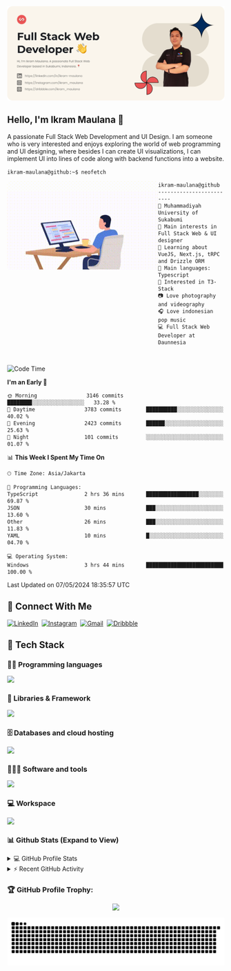 ![IkramBanner](ikrambanner.webp)

## Hello, I'm Ikram Maulana 👋

A passionate Full Stack Web Development and UI Design. I am someone who is very interested and enjoys exploring the world of web programming and UI designing, where besides I can create UI visualizations, I can implement UI into lines of code along with backend functions into a website.

```console
ikram-maulana@github:~$ neofetch
```

<img align="left" src="code.gif" alt="Ikram Maulana GIF" width="350" height="204" style="border-radius: 6px; overflow: hidden;" />

```
ikram-maulana@github
-------------------------
🏫 Muhammadiyah University of Sukabumi
🔎 Main interests in Full Stack Web & UI designer
🌱 Learning about VueJS, Next.js, tRPC and Drizzle ORM
🌟 Main languages: Typescript
🚩 Interested in T3-Stack
📷 Love photography and videography
🎧 Love indonesian pop music
💻 Full Stack Web Developer at Daunnesia
```

<br>

<!--START_SECTION:waka-->
![Code Time](http://img.shields.io/badge/Code%20Time-1%2C775%20hrs%2043%20mins-blue)

**I'm an Early 🐤** 

```text
🌞 Morning                3146 commits        ████████░░░░░░░░░░░░░░░░░   33.28 % 
🌆 Daytime                3783 commits        ██████████░░░░░░░░░░░░░░░   40.02 % 
🌃 Evening                2423 commits        ██████░░░░░░░░░░░░░░░░░░░   25.63 % 
🌙 Night                  101 commits         ░░░░░░░░░░░░░░░░░░░░░░░░░   01.07 % 
```


📊 **This Week I Spent My Time On** 

```text
🕑︎ Time Zone: Asia/Jakarta

💬 Programming Languages: 
TypeScript               2 hrs 36 mins       █████████████████░░░░░░░░   69.87 % 
JSON                     30 mins             ███░░░░░░░░░░░░░░░░░░░░░░   13.60 % 
Other                    26 mins             ███░░░░░░░░░░░░░░░░░░░░░░   11.83 % 
YAML                     10 mins             █░░░░░░░░░░░░░░░░░░░░░░░░   04.70 % 

💻 Operating System: 
Windows                  3 hrs 44 mins       █████████████████████████   100.00 % 
```


 Last Updated on 07/05/2024 18:35:57 UTC
<!--END_SECTION:waka-->

## 🔗 Connect With Me

[![LinkedIn](https://img.shields.io/badge/linkedin-%230e76a8.svg?style=for-the-badge&logo=linkedin&logoColor=white)](https://links.ikrammaulana.my.id/linkedin)&nbsp;
[![Instagram](https://img.shields.io/badge/Instagram-%23e4405f.svg?style=for-the-badge&logo=Instagram&logoColor=white)](https://links.ikrammaulana.my.id/instagram)&nbsp;
[![Gmail](https://img.shields.io/badge/Gmail-808080?style=for-the-badge&logo=gmail&logoColor=white)](mailto:hey@ikrammaulana.my.id)&nbsp;
[![Dribbble](https://img.shields.io/badge/Dribbble-EA4C89?style=for-the-badge&logo=dribbble&logoColor=white)](https://links.ikrammaulana.my.id/dribbble)&nbsp;

## 🔧 Tech Stack

### 👨‍💻 Programming languages

<a href="https://skillicons.dev">
<img src="https://skillicons.dev/icons?i=html,css,sass,js,ts,php,py" />
</a>

### 🧩 Libraries & Framework

<a href="https://skillicons.dev">
<img src="https://skillicons.dev/icons?i=react,next,vue,nuxt,laravel,express,astro,solidjs,flask,tailwind,bootstrap,vite,nodejs,bun" />
</a>

### 🗄️ Databases and cloud hosting

<a href="https://skillicons.dev">
<img src="https://skillicons.dev/icons?i=postgresql,mysql,redis,sqlite,planetscale,prisma,netlify,vercel,cloudflare,sentry" />
</a>

### 🧑🏻‍💻 Software and tools

<a href="https://skillicons.dev">
<img src="https://skillicons.dev/icons?i=git,github,postman,vscode,figma&perline=11" />
</a>

### 💻 Workspace

<a href="https://skillicons.dev">
<img src="https://skillicons.dev/icons?i=linux&perline=11" />
</a>

### 📊 Github Stats (Expand to View)

<details>
  <summary>💻 GitHub Profile Stats</summary>
  <br/>
    <img width="100%" src="https://github-readme-streak-stats.herokuapp.com?user=ikram-maulana&theme=algolia&date_format=M%20j%5B%2C%20Y%5D&hide_border=true">
    <div align="center">
  <a href="https://github.com/ikram-maulana">
    <img height="180em" src="https://github-readme-stats-eight-theta.vercel.app/api?username=ikram-maulana&show_icons=true&theme=algolia&include_all_commits=true&count_private=true&hide_border=true"/>
    <img height="180em" src="https://github-readme-stats-eight-theta.vercel.app/api/top-langs/?username=ikram-maulana&layout=compact&langs_count=8&theme=algolia&hide_border=true"/>
  </a>
</div>
</details>

<!-- https://github.com/jamesgeorge007/github-activity-readme -->
<details>
  <summary>⚡ Recent GitHub Activity</summary>
  <br/>

![Ikram Maulana's GitHub activity graph](https://github-readme-activity-graph.vercel.app/graph?username=ikram-maulana&theme=react-dark)

</details>

### 🏆 GitHub Profile Trophy:

<p align="center">
<a href="https://github.com/ryo-ma/github-profile-trophy">
  <img width=800 src="https://github-profile-trophy.vercel.app/?username=ikram-maulana&column=8&theme=algolia&no-frame=true&no-bg=true"/>
</a>
</p>

![snake gif](https://github.com/ikram-maulana/ikram-maulana/blob/output/github-snake.svg)
